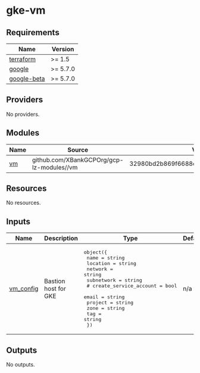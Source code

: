 # gke-vm

<!-- BEGINNING OF PRE-COMMIT-TERRAFORM DOCS HOOK -->
## Requirements

| Name | Version |
|------|---------|
| <a name="requirement_terraform"></a> [terraform](#requirement\_terraform) | >= 1.5 |
| <a name="requirement_google"></a> [google](#requirement\_google) | >= 5.7.0 |
| <a name="requirement_google-beta"></a> [google-beta](#requirement\_google-beta) | >= 5.7.0 |

## Providers

No providers.

## Modules

| Name | Source | Version |
|------|--------|---------|
| <a name="module_vm"></a> [vm](#module\_vm) | github.com/XBankGCPOrg/gcp-lz-modules//vm | 32980bd2b869f6688c37501525bedb28d1a7e0ef |

## Resources

No resources.

## Inputs

| Name | Description | Type | Default | Required |
|------|-------------|------|---------|:--------:|
| <a name="input_vm_config"></a> [vm\_config](#input\_vm\_config) | Bastion host for GKE | <pre>object({<br>    name       = string<br>    location   = string<br>    network    = string<br>    subnetwork = string<br>    #    create_service_account        = bool<br>    email   = string<br>    project = string<br>    zone    = string<br>    tag     = string<br>  })</pre> | n/a | yes |

## Outputs

No outputs.
<!-- END OF PRE-COMMIT-TERRAFORM DOCS HOOK -->
